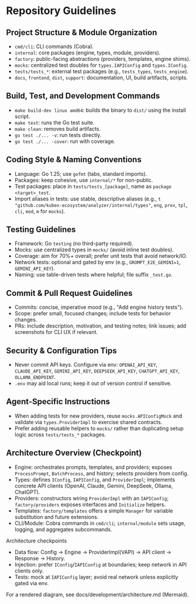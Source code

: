 # Repository Guidelines

## Project Structure & Module Organization

- `cmd/cli`: CLI commands (Cobra).
- `internal`: core packages (engine, types, module, providers).
- `factory`: public-facing abstractions (providers, templates, engine shims).
- `mocks`: centralized test doubles for `types.IAPIConfig` and `types.IConfig`.
- `tests/tests_*`: external test packages (e.g., `tests_types`, `tests_engine`).
- `docs`, `frontend`, `dist`, `support`: documentation, UI, build artifacts, scripts.

## Build, Test, and Development Commands

- `make build-dev linux amd64`: builds the binary to `dist/` using the install script.
- `make test`: runs the Go test suite.
- `make clean`: removes build artifacts.
- `go test ./... -v`: run tests directly.
- `go test ./... -cover`: run with coverage.

## Coding Style & Naming Conventions

- Language: Go 1.25; use `gofmt` (tabs, standard imports).
- Packages: keep cohesive, use `internal/*` for non-public.
- Test packages: place in `tests/tests_[package]`, name as `package <target>_test`.
- Import aliases in tests: use stable, descriptive aliases (e.g., `t "github.com/kubex-ecosystem/analyzer/internal/types"`, `eng`, `prov`, `tpl`, `cli`, `mod`, `m` for `mocks`).

## Testing Guidelines

- Framework: Go `testing` (no third-party required).
- Mocks: use centralized types in `mocks/` (avoid inline test doubles).
- Coverage: aim for 70%+ overall; prefer unit tests that avoid network/IO.
- Network tests: optional and gated by env (e.g., `GROMPT_E2E_GEMINI=1`, `GEMINI_API_KEY`).
- Naming: use table-driven tests where helpful; file suffix `_test.go`.

## Commit & Pull Request Guidelines

- Commits: concise, imperative mood (e.g., "Add engine history tests").
- Scope: prefer small, focused changes; include tests for behavior changes.
- PRs: include description, motivation, and testing notes; link issues; add screenshots for CLI UX if relevant.

## Security & Configuration Tips

- Never commit API keys. Configure via env: `OPENAI_API_KEY`, `CLAUDE_API_KEY`, `GEMINI_API_KEY`, `DEEPSEEK_API_KEY`, `CHATGPT_API_KEY`, `OLLAMA_ENDPOINT`.
- `.env` may aid local runs; keep it out of version control if sensitive.

## Agent-Specific Instructions

- When adding tests for new providers, reuse `mocks.APIConfigMock` and validate via `types.ProviderImpl` to exercise shared contracts.
- Prefer adding reusable helpers to `mocks/` rather than duplicating setup logic across `tests/tests_*` packages.

## Architecture Overview (Checkpoint)

- Engine: orchestrates prompts, templates, and providers; exposes `ProcessPrompt`, `BatchProcess`, and history; selects providers from config.
- Types: defines `IConfig`, `IAPIConfig`, and `ProviderImpl`; implements concrete API clients (OpenAI, Claude, Gemini, DeepSeek, Ollama, ChatGPT).
- Providers: constructors wiring `ProviderImpl` with an `IAPIConfig`; `factory/providers` exposes interfaces and `Initialize` helpers.
- Templates: `factory/templates` offers a simple `Manager` for variable substitution and future extensions.
- CLI/Module: Cobra commands in `cmd/cli`; `internal/module` sets usage, logging, and aggregates subcommands.

Architecture checkpoints

- Data flow: Config -> Engine -> ProviderImpl(VAPI) -> API client -> Response -> History.
- Injection: prefer `IConfig`/`IAPIConfig` at boundaries; keep network in API clients only.
- Tests: mock at `IAPIConfig` layer; avoid real network unless explicitly gated via env.

For a rendered diagram, see docs/development/architecture.md (Mermaid).

